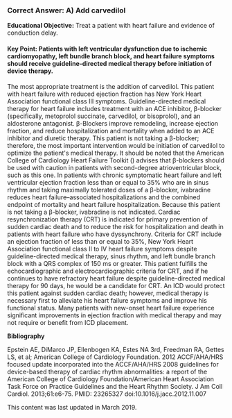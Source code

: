 
### Correct Answer: A) Add carvedilol 

**Educational Objective:** Treat a patient with heart failure and evidence of conduction delay.

#### **Key Point:** Patients with left ventricular dysfunction due to ischemic cardiomyopathy, left bundle branch block, and heart failure symptoms should receive guideline-directed medical therapy before initiation of device therapy.

The most appropriate treatment is the addition of carvedilol. This patient with heart failure with reduced ejection fraction has New York Heart Association functional class III symptoms. Guideline-directed medical therapy for heart failure includes treatment with an ACE inhibitor, β-blocker (specifically, metoprolol succinate, carvedilol, or bisoprolol), and an aldosterone antagonist. β-Blockers improve remodeling, increase ejection fraction, and reduce hospitalization and mortality when added to an ACE inhibitor and diuretic therapy. This patient is not taking a β-blocker; therefore, the most important intervention would be initiation of carvedilol to optimize the patient's medical therapy. It should be noted that the American College of Cardiology Heart Failure Toolkit () advises that β-blockers should be used with caution in patients with second-degree atrioventricular block, such as this one.
In patients with chronic symptomatic heart failure and left ventricular ejection fraction less than or equal to 35% who are in sinus rhythm and taking maximally tolerated doses of a β-blocker, ivabradine reduces heart failure–associated hospitalizations and the combined endpoint of mortality and heart failure hospitalization. Because this patient is not taking a β-blocker, ivabradine is not indicated.
Cardiac resynchronization therapy (CRT) is indicated for primary prevention of sudden cardiac death and to reduce the risk for hospitalization and death in patients with heart failure who have dyssynchrony. Criteria for CRT include an ejection fraction of less than or equal to 35%, New York Heart Association functional class II to IV heart failure symptoms despite guideline-directed medical therapy, sinus rhythm, and left bundle branch block with a QRS complex of 150 ms or greater. This patient fulfills the echocardiographic and electrocardiographic criteria for CRT, and if he continues to have refractory heart failure despite guideline-directed medical therapy for 90 days, he would be a candidate for CRT.
An ICD would protect this patient against sudden cardiac death; however, medical therapy is necessary first to alleviate his heart failure symptoms and improve his functional status. Many patients with new-onset heart failure experience significant improvements in ejection fraction with medical therapy and may not require or benefit from ICD placement.

**Bibliography**

Epstein AE, DiMarco JP, Ellenbogen KA, Estes NA 3rd, Freedman RA, Gettes LS, et al; American College of Cardiology Foundation. 2012 ACCF/AHA/HRS focused update incorporated into the ACCF/AHA/HRS 2008 guidelines for device-based therapy of cardiac rhythm abnormalities: a report of the American College of Cardiology Foundation/American Heart Association Task Force on Practice Guidelines and the Heart Rhythm Society. J Am Coll Cardiol. 2013;61:e6-75. PMID: 23265327 doi:10.1016/j.jacc.2012.11.007

This content was last updated in March 2019.